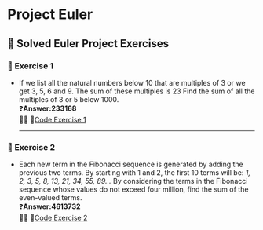 # Project Euler
## 🧠 Solved Euler Project Exercises

### 📖 Exercise 1

- If we list all the natural numbers below $10$ that are multiples of 3 or we get 3, 5, 6 and 9. The sum of these multiples is 23
  Find the sum of all the multiples of 3 or  5 below  1000.
  <br>❓**Answer:233168** <br>
  👩‍💻 🔗[Code Exercise 1](https://github.com/acosta604/Exercises-Project-Euler/blob/master/src/Ejercicio1.java)

  
  ---

 ### 📖 Exercise 2
 
-  Each new term in the Fibonacci sequence is generated by adding the previous two terms. By starting with $1$ and 2, the first 10 terms will be:
   *1, 2, 3, 5, 8, 13, 21, 34, 55, 89...*
   By considering the terms in the Fibonacci sequence whose values do not
   exceed four million, find the sum of the even-valued terms.
   <br>❓**Answer:4613732** <br>
   👩‍💻 🔗[Code Exercise 2](https://github.com/acosta604/Exercises-Project-Euler/blob/master/src/Ejercicio2.java)
